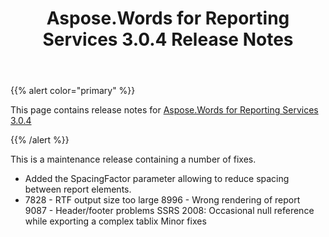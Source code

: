 ﻿---
title: Aspose.Words for Reporting Services 3.0.4 Release Notes
articleTitle: Aspose.Words for Reporting Services 3.0.4 Release Notes
linktitle: Aspose.Words for Reporting Services 3.0.4 Release Notes
description: "Aspose.Words for Reporting Services 3.0.4 Release Notes – the latest updates and fixes."
type: docs
weight: 60
url: /reportingservices/aspose-words-for-reporting-services-3-0-4-release-notes/
---

{{% alert color="primary" %}}

This page contains release notes for [Aspose.Words for Reporting Services 3.0.4](https://downloads.aspose.com/words/reportingservices/new-releases/aspose.words-for-reporting-services-3.0.4/)

{{% /alert %}}

This is a maintenance release containing a number of fixes.

- Added the SpacingFactor parameter allowing to reduce spacing between report elements.
- 7828 - RTF output size too large
  8996 - Wrong rendering of report  
  9087 - Header/footer problems 
  SSRS 2008: Occasional null reference while exporting a complex tablix 
  Minor fixes 
